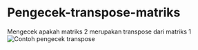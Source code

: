 # Pengecek-transpose-matriks
Mengecek apakah matriks 2 merupakan transpose dari matriks 1
![Contoh pengecek transpose](https://github.com/TitanWizatria/Pengecek-transpose-matriks/assets/134671288/f4028668-2f7e-43f5-a866-87e958462d7c)
